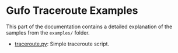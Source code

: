 # Gufo Traceroute Examples

This part of the documentation contains a detailed
explanation of the samples from the `examples/` folder.

* [traceroute.py](traceroute.md): Simple traceroute script.
